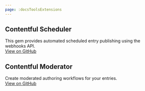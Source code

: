 ```yaml
---
page: :docsToolsExtensions
---
```


## Contentful Scheduler

This gem provides automated scheduled entry publishing using the webhooks API.<br>
[View on GitHub](https://github.com/contentful/contentful-scheduler.rb)

## Contentful Moderator

Create moderated authoring workflows for your entries.<br>
[View on GitHub](https://github.com/contentful/contentful-moderator.rb)
